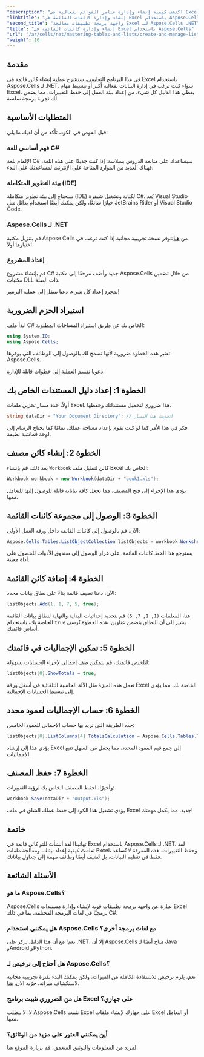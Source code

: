```yaml
---
"description": "اكتشف كيفية إنشاء وإدارة عناصر القوائم بفعالية في Excel باستخدام Aspose.Cells لـ .NET. يرشدك هذا الدليل الشامل خطوة بخطوة خلال عملية الإعداد."
"linktitle": "إنشاء وإدارة كائنات القائمة في Excel باستخدام Aspose.Cells"
"second_title": "واجهة برمجة تطبيقات معالجة Excel لـ Aspose.Cells .NET"
"title": "إنشاء وإدارة كائنات القائمة في Excel باستخدام Aspose.Cells"
"url": "/ar/cells/net/mastering-tables-and-lists/create-and-manage-list-object/"
"weight": 10
---
```


## مقدمة

في هذا البرنامج التعليمي، سنشرح عملية إنشاء كائن قائمة في Excel باستخدام Aspose.Cells لـ .NET. سواء كنت ترغب في إدارة البيانات بفعالية أكبر أو تبسيط مهام Excel، يغطي هذا الدليل كل شيء، من إعداد بيئة العمل إلى حفظ التغييرات، مما يضمن لك تجربة برمجة سلسة.

## المتطلبات الأساسية

قبل الغوص في الكود، تأكد من أن لديك ما يلي:

### فهم أساسي للغة C#
الإلمام بلغة C# سيساعدك على متابعة الدروس بسلاسة. إذا كنت جديدًا على هذه اللغة، فهناك العديد من الموارد المتاحة على الإنترنت لمساعدتك على البدء.

### بيئة التطوير المتكاملة (IDE)
ستحتاج إلى بيئة تطوير متكاملة (IDE) لكتابة وتشغيل شيفرة C#. يُعد Visual Studio خيارًا شائعًا، ولكن يمكنك أيضًا استخدام بدائل مثل JetBrains Rider أو Visual Studio Code.

### Aspose.Cells لـ .NET
قم بتنزيل مكتبة Aspose.Cells من [هنا](https://releases.aspose.com/cells/net/)تتوفر نسخة تجريبية مجانية إذا كنت ترغب في اختبارها أولاً.

### إعداد المشروع
قم بإنشاء مشروع C# جديد وأضف مرجعًا إلى مكتبة Aspose.Cells من خلال تضمين مكتبات DLL ذات الصلة.

بمجرد إعداد كل شيء، دعنا ننتقل إلى عملية الترميز!

## استيراد الحزم الضرورية

ابدأ ملف C# الخاص بك عن طريق استيراد المساحات المطلوبة:

```csharp
using System.IO;
using Aspose.Cells;
```

تعتبر هذه الخطوة ضرورية لأنها تسمح لك بالوصول إلى الوظائف التي يوفرها Aspose.Cells.

دعونا نقسم العملية إلى خطوات قابلة للإدارة.

## الخطوة 1: إعداد دليل المستندات الخاص بك

أولاً، حدد مسار تخزين ملفات Excel. هذا ضروري لتحميل مستنداتك وحفظها.

```csharp
string dataDir = "Your Document Directory"; // تحديث هذا المسار!
```

فكر في هذا الأمر كما لو كنت تقوم بإعداد مساحة عملك، تمامًا كما يحتاج الرسام إلى لوحة قماشية نظيفة.

## الخطوة 2: إنشاء كائن مصنف

بعد ذلك، قم بإنشاء `Workbook` كائن لتمثيل ملف Excel الخاص بك:

```csharp
Workbook workbook = new Workbook(dataDir + "book1.xls");
```

يؤدي هذا الإجراء إلى فتح المصنف، مما يجعل كافة بياناته قابلة للوصول إليها للتعامل معها.

## الخطوة 3: الوصول إلى مجموعة كائنات القائمة

الآن، قم بالوصول إلى كائنات القائمة داخل ورقة العمل الأولى:

```csharp
Aspose.Cells.Tables.ListObjectCollection listObjects = workbook.Worksheets[0].ListObjects;
```

يسترجع هذا الخط كائنات القائمة، على غرار الوصول إلى صندوق الأدوات للحصول على أداة معينة.

## الخطوة 4: إضافة كائن القائمة

الآن، دعنا نضيف قائمة بناءً على نطاق بيانات محدد:

```csharp
listObjects.Add(1, 1, 7, 5, true);
```

هنا، المعلمات `(1, 1, 7, 5)` قم بتحديد إحداثيات البداية والنهاية لنطاق بيانات القائمة الخاصة بك، باستخدام `true` يشير إلى أن النطاق يتضمن عناوين. هذه الخطوة تُرسي أساس قائمتك.

## الخطوة 5: تمكين الإجماليات في قائمتك

لتلخيص قائمتك، قم بتمكين صف إجمالي لإجراء الحسابات بسهولة:

```csharp
listObjects[0].ShowTotals = true;
```

تعمل هذه الميزة مثل الآلة الحاسبة التلقائية في أسفل ورقة Excel الخاصة بك، مما يؤدي إلى تبسيط الحسابات الإجمالية.

## الخطوة 6: حساب الإجماليات لعمود محدد

حدد الطريقة التي تريد بها حساب الإجمالي للعمود الخامس:

```csharp
listObjects[0].ListColumns[4].TotalsCalculation = Aspose.Cells.Tables.TotalsCalculation.Sum; 
```

يؤدي هذا إلى إرشاد Excel إلى جمع قيم العمود المحدد، مما يجعل من السهل تتبع الإجماليات.

## الخطوة 7: حفظ المصنف

وأخيرًا، احفظ المصنف الخاص بك لرؤية التغييرات:

```csharp
workbook.Save(dataDir + "output.xls");
```

يؤدي تشغيل هذا الكود إلى حفظ عملك الشاق في ملف Excel جديد، مما يكمل مهمتك!

## خاتمة

تهانينا! لقد أنشأتَ للتو كائن قائمة في Excel باستخدام Aspose.Cells لـ .NET. لقد تعلمتَ كيفية إعداد بيئتك، ومعالجة ملفات Excel، وحفظ التغييرات. هذه المعرفة لا تُساعد فقط في تنظيم البيانات، بل تُضيف أيضًا وظائف مهمة إلى جداول بياناتك.

## الأسئلة الشائعة

### ما هو Aspose.Cells؟  
Aspose.Cells عبارة عن واجهة برمجة تطبيقات قوية لإنشاء وإدارة مستندات Excel برمجيًا في لغات البرمجة المختلفة، بما في ذلك C#.

### هل يمكنني استخدام Aspose.Cells مع لغات برمجة أخرى؟  
نعم! مع أن هذا الدليل يركز على .NET، إلا أن Aspose.Cells متاح أيضًا لـ Java وAndroid وPython.

### هل أحتاج إلى ترخيص لـ Aspose.Cells؟  
نعم، يلزم ترخيص للاستفادة الكاملة من الميزات، ولكن يمكنك البدء بفترة تجريبية مجانية لاستكشاف ميزاته. جرّبه الآن. [هنا](https://releases.aspose.com/).

### هل من الضروري تثبيت برنامج Excel على جهازي؟  
لا، لا يتطلب Aspose.Cells تثبيت Excel على جهازك لإنشاء ملفات Excel أو التعامل معها.

### أين يمكنني العثور على مزيد من الوثائق؟  
لمزيد من المعلومات والتوثيق المتعمق، قم بزيارة الموقع [هنا](https://reference.aspose.com/cells/net/).